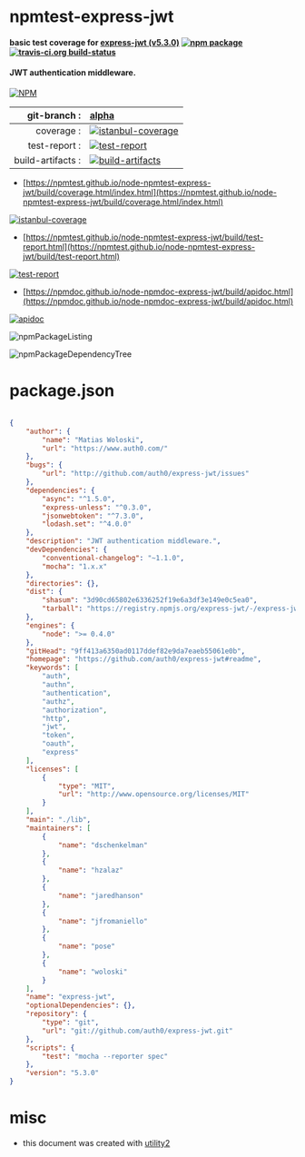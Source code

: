 # npmtest-express-jwt

#### basic test coverage for  [express-jwt (v5.3.0)](https://github.com/auth0/express-jwt#readme)  [![npm package](https://img.shields.io/npm/v/npmtest-express-jwt.svg?style=flat-square)](https://www.npmjs.org/package/npmtest-express-jwt) [![travis-ci.org build-status](https://api.travis-ci.org/npmtest/node-npmtest-express-jwt.svg)](https://travis-ci.org/npmtest/node-npmtest-express-jwt)

#### JWT authentication middleware.

[![NPM](https://nodei.co/npm/express-jwt.png?downloads=true&downloadRank=true&stars=true)](https://www.npmjs.com/package/express-jwt)

| git-branch : | [alpha](https://github.com/npmtest/node-npmtest-express-jwt/tree/alpha)|
|--:|:--|
| coverage : | [![istanbul-coverage](https://npmtest.github.io/node-npmtest-express-jwt/build/coverage.badge.svg)](https://npmtest.github.io/node-npmtest-express-jwt/build/coverage.html/index.html)|
| test-report : | [![test-report](https://npmtest.github.io/node-npmtest-express-jwt/build/test-report.badge.svg)](https://npmtest.github.io/node-npmtest-express-jwt/build/test-report.html)|
| build-artifacts : | [![build-artifacts](https://npmtest.github.io/node-npmtest-express-jwt/glyphicons_144_folder_open.png)](https://github.com/npmtest/node-npmtest-express-jwt/tree/gh-pages/build)|

- [https://npmtest.github.io/node-npmtest-express-jwt/build/coverage.html/index.html](https://npmtest.github.io/node-npmtest-express-jwt/build/coverage.html/index.html)

[![istanbul-coverage](https://npmtest.github.io/node-npmtest-express-jwt/build/screenCapture.buildCi.browser.%252Ftmp%252Fbuild%252Fcoverage.lib.html.png)](https://npmtest.github.io/node-npmtest-express-jwt/build/coverage.html/index.html)

- [https://npmtest.github.io/node-npmtest-express-jwt/build/test-report.html](https://npmtest.github.io/node-npmtest-express-jwt/build/test-report.html)

[![test-report](https://npmtest.github.io/node-npmtest-express-jwt/build/screenCapture.buildCi.browser.%252Ftmp%252Fbuild%252Ftest-report.html.png)](https://npmtest.github.io/node-npmtest-express-jwt/build/test-report.html)

- [https://npmdoc.github.io/node-npmdoc-express-jwt/build/apidoc.html](https://npmdoc.github.io/node-npmdoc-express-jwt/build/apidoc.html)

[![apidoc](https://npmdoc.github.io/node-npmdoc-express-jwt/build/screenCapture.buildCi.browser.%252Ftmp%252Fbuild%252Fapidoc.html.png)](https://npmdoc.github.io/node-npmdoc-express-jwt/build/apidoc.html)

![npmPackageListing](https://npmtest.github.io/node-npmtest-express-jwt/build/screenCapture.npmPackageListing.svg)

![npmPackageDependencyTree](https://npmtest.github.io/node-npmtest-express-jwt/build/screenCapture.npmPackageDependencyTree.svg)



# package.json

```json

{
    "author": {
        "name": "Matias Woloski",
        "url": "https://www.auth0.com/"
    },
    "bugs": {
        "url": "http://github.com/auth0/express-jwt/issues"
    },
    "dependencies": {
        "async": "^1.5.0",
        "express-unless": "^0.3.0",
        "jsonwebtoken": "^7.3.0",
        "lodash.set": "^4.0.0"
    },
    "description": "JWT authentication middleware.",
    "devDependencies": {
        "conventional-changelog": "~1.1.0",
        "mocha": "1.x.x"
    },
    "directories": {},
    "dist": {
        "shasum": "3d90cd65802e6336252f19e6a3df3e149e0c5ea0",
        "tarball": "https://registry.npmjs.org/express-jwt/-/express-jwt-5.3.0.tgz"
    },
    "engines": {
        "node": ">= 0.4.0"
    },
    "gitHead": "9ff413a6350ad0117ddef82e9da7eaeb55061e0b",
    "homepage": "https://github.com/auth0/express-jwt#readme",
    "keywords": [
        "auth",
        "authn",
        "authentication",
        "authz",
        "authorization",
        "http",
        "jwt",
        "token",
        "oauth",
        "express"
    ],
    "licenses": [
        {
            "type": "MIT",
            "url": "http://www.opensource.org/licenses/MIT"
        }
    ],
    "main": "./lib",
    "maintainers": [
        {
            "name": "dschenkelman"
        },
        {
            "name": "hzalaz"
        },
        {
            "name": "jaredhanson"
        },
        {
            "name": "jfromaniello"
        },
        {
            "name": "pose"
        },
        {
            "name": "woloski"
        }
    ],
    "name": "express-jwt",
    "optionalDependencies": {},
    "repository": {
        "type": "git",
        "url": "git://github.com/auth0/express-jwt.git"
    },
    "scripts": {
        "test": "mocha --reporter spec"
    },
    "version": "5.3.0"
}
```



# misc
- this document was created with [utility2](https://github.com/kaizhu256/node-utility2)
